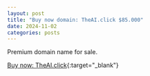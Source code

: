 ```yaml
---
layout: post
title: "Buy now domain: TheAI.click $85.000"
date: 2024-11-02
categories: posts
---
```

Premium domain name for sale.

[Buy now: TheAI.click](https://www.namecheap.com/market/buynow/theai.click/){:target="_blank"}